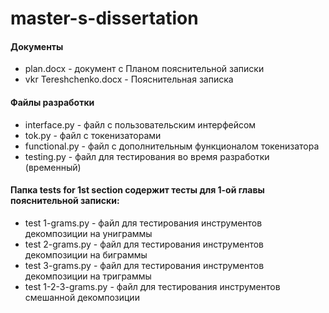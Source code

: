 # master-s-dissertation
#### Документы
* plan.docx - документ с Планом пояснительной записки
* vkr Tereshchenko.docx - Пояснительная записка

#### Файлы разработки
* interface.py - файл с пользовательским интерфейсом
* tok.py - файл с токенизаторами
* functional.py - файл с дополнительным функционалом токенизатора
* testing.py - файл для тестирования во время разработки (временный)

#### Папка tests for 1st section содержит тесты для 1-ой главы пояснительной записки:
* test 1-grams.py - файл для тестирования инструментов декомпозиции на униграммы
* test 2-grams.py - файл для тестирования инструментов декомпозиции на биграммы
* test 3-grams.py - файл для тестирования инструментов декомпозиции на триграммы
* test 1-2-3-grams.py - файл для тестирования инструментов смешанной декомпозиции
